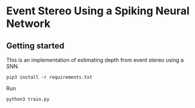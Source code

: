 # Event Stereo Using a Spiking Neural Network

## Getting started

This is an implementation of estimating depth from event stereo using a SNN.

```
pip3 install -r requirements.txt
```

Run
```
python3 train.py
```